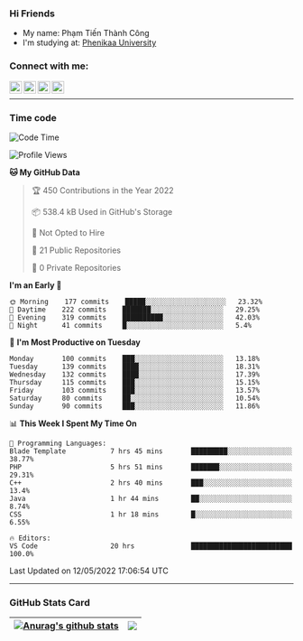 ### Hi Friends

- My name: Phạm Tiến Thành Công
- I'm studying at: [Phenikaa University]


### Connect with me:
[<img align="left" alt="PhamTienThanhCong | Facebook" width="22px" src="https://upload.wikimedia.org/wikipedia/commons/thumb/1/16/Facebook-icon-1.png/640px-Facebook-icon-1.png" />][facebook]
[<img align="left" alt="PhamTienThanhCong | Zalo" width="22px" src="https://www.anphatpc.com.vn/template/anphat_2020v2/images/icon-zalo.jpg" />][zalo]
[<img align="left" alt="PhamTienThanhCong | LinkedIn" width="22px" src="https://cdn3.iconfinder.com/data/icons/inficons/512/linkedin.png" />][linkedin]
[<img align="left" alt="PhamTienThanhCong | tiktok" width="22px" src="https://cdn.worldvectorlogo.com/logos/tiktok-logo.svg" />][tiktok]

<br />

---

### Time code

<!--START_SECTION:waka-->
![Code Time](http://img.shields.io/badge/Code%20Time-321%20hrs%2028%20mins-blue)

![Profile Views](http://img.shields.io/badge/Profile%20Views-70-blue)

**🐱 My GitHub Data** 

> 🏆 450 Contributions in the Year 2022
 > 
> 📦 538.4 kB Used in GitHub's Storage 
 > 
> 🚫 Not Opted to Hire
 > 
> 📜 21 Public Repositories 
 > 
> 🔑 0 Private Repositories  
 > 
**I'm an Early 🐤** 

```text
🌞 Morning    177 commits    █████░░░░░░░░░░░░░░░░░░░░   23.32% 
🌆 Daytime    222 commits    ███████░░░░░░░░░░░░░░░░░░   29.25% 
🌃 Evening    319 commits    ██████████░░░░░░░░░░░░░░░   42.03% 
🌙 Night      41 commits     █░░░░░░░░░░░░░░░░░░░░░░░░   5.4%

```
📅 **I'm Most Productive on Tuesday** 

```text
Monday       100 commits    ███░░░░░░░░░░░░░░░░░░░░░░   13.18% 
Tuesday      139 commits    ████░░░░░░░░░░░░░░░░░░░░░   18.31% 
Wednesday    132 commits    ████░░░░░░░░░░░░░░░░░░░░░   17.39% 
Thursday     115 commits    ███░░░░░░░░░░░░░░░░░░░░░░   15.15% 
Friday       103 commits    ███░░░░░░░░░░░░░░░░░░░░░░   13.57% 
Saturday     80 commits     ██░░░░░░░░░░░░░░░░░░░░░░░   10.54% 
Sunday       90 commits     ███░░░░░░░░░░░░░░░░░░░░░░   11.86%

```


📊 **This Week I Spent My Time On** 

```text
💬 Programming Languages: 
Blade Template           7 hrs 45 mins       █████████░░░░░░░░░░░░░░░░   38.77% 
PHP                      5 hrs 51 mins       ███████░░░░░░░░░░░░░░░░░░   29.31% 
C++                      2 hrs 40 mins       ███░░░░░░░░░░░░░░░░░░░░░░   13.4% 
Java                     1 hr 44 mins        ██░░░░░░░░░░░░░░░░░░░░░░░   8.74% 
CSS                      1 hr 18 mins        █░░░░░░░░░░░░░░░░░░░░░░░░   6.55%

🔥 Editors: 
VS Code                  20 hrs              █████████████████████████   100.0%

```


 Last Updated on 12/05/2022 17:06:54 UTC
<!--END_SECTION:waka-->

---

### GitHub Stats Card

| <a href="https://github.com/phamtienthanhcong"><img align="center" src="https://github-readme-stats.vercel.app/api?username=PhamTienThanhCong&show_icons=true&include_all_commits=true&theme=buefy&hide_border=true&theme=ocean_dark" alt="Anurag's github stats" /></a> | <a href="https://github.com/phamtienthanhcong"><img align="center" src="https://github-readme-stats.vercel.app/api/top-langs/?username=PhamTienThanhCong&layout=compact&theme=buefy&hide_border=true&theme=ocean_dark" /></a> |
| ------------- | ------------- |

[Phenikaa University]: https://phenikaa-uni.edu.vn/vi
[facebook]: https://www.facebook.com/phamtienthanhcong
[linkedin]: https://linkedin.com/in/phamtienthanhcong
[zalo]: https://zalo.me/0396396332
[tiktok]: https://www.tiktok.com/@phamtienthanhcong
[web]: https://github.com/PhamTienThanhCong/web_dev
[min project]: https://github.com/PhamTienThanhCong/Project-Of-Web
[c and cpp]: https://github.com/PhamTienThanhCong/Code_C_and_Cpro
[python]: https://github.com/PhamTienThanhCong/Python_beginer
